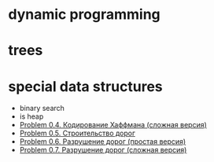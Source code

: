 # dynamic programming
# trees
# special data structures
- binary search
- is heap
- [Problem 0.4. Кодирование Хаффмана (сложная версия)](https://github.com/ranopashec/DSA/blob/main/huffman.md)
- [Problem 0.5. Строительство дорог](https://github.com/ranopashec/DSA/blob/main/building%20roads.md)
- [Problem 0.6. Разрушение дорог (простая версия)](https://github.com/ranopashec/DSA/blob/main/destroying%20roads.md)
- [Problem 0.7. Разрушение дорог (сложная версия)](https://github.com/ranopashec/DSA/blob/main/destroying%20roads.md)